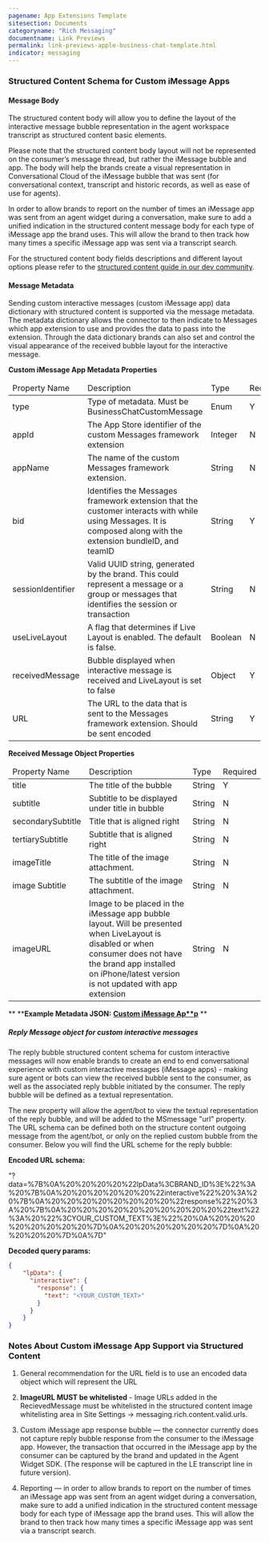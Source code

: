 ```yaml
---
pagename: App Extensions Template
sitesection: Documents
categoryname: "Rich Messaging"
documentname: Link Previews
permalink: link-previews-apple-business-chat-template.html
indicator: messaging
---
```


### Structured Content Schema for Custom iMessage Apps

#### Message Body

The structured content body will allow you to define the layout of the interactive message bubble representation in the agent workspace transcript as structured content basic elements.

Please note that the structured content body layout will not be represented on the consumer’s message thread, but rather the iMessage bubble and app. The body will help the brands create a visual representation in Conversational Cloud of the iMessage bubble that was sent (for conversational context, transcript and historic records, as well as ease of use for agents).

In order to allow brands to report on the number of times an iMessage app was sent from an agent widget during a conversation, make sure to add a unified indication in the structured content message body for each type of iMessage app the brand uses. This will allow the brand to then track how many times a specific iMessage app was sent via a transcript search.

For the structured content body fields descriptions and different layout options please refer to the [structured content guide in our dev community](https://developers.liveperson.com/structured-content-templates.html).

#### Message Metadata

Sending custom interactive messages (custom iMessage app) data dictionary with structured content is supported via the message metadata. The metadata dictionary allows the connector to then indicate to Messages which app extension to use and provides the data to pass into the extension. Through the data dictionary brands can also set and control the visual appearance of the received bubble layout for the interactive message.

**Custom iMessage App Metadata Properties**

<table>
  <thead>
    <td>Property Name</td>
    <td>Description</td>
    <td>Type</td>
    <td>Required</td>
  </thead>
  <tbody>
  <tr>
    <td>type</td>
    <td>Type of metadata.                              Must be BusinessChatCustomMessage </td>
    <td>Enum</td>
    <td>Y</td>
  </tr>
  <tr>
    <td>appId</td>
    <td>The App Store identifier of the custom                                 Messages framework extension </td>
    <td>Integer</td>
    <td>N</td>
  </tr>
  <tr>
    <td>appName</td>
    <td>The name of the custom Messages                               framework extension.</td>
    <td>String</td>
    <td>N</td>
  </tr>
  <tr>
    <td>bid</td>
    <td>Identifies the Messages framework extension that the customer interacts with while using Messages. It is composed along with the extension bundleID, and teamID </td>
    <td>String</td>
    <td>Y</td>
  </tr>
  <tr>
    <td>sessionIdentifier</td>
    <td>Valid UUID string, generated by the brand. This could represent a message or a group or messages that identifies the session or transaction</td>
    <td>String</td>
    <td>N</td>
  </tr>
  <tr>
    <td>useLiveLayout</td>
    <td>A flag that determines if Live Layout is enabled. The default is false.</td>
    <td>Boolean</td>
    <td>N</td>
  </tr>
  <tr>
    <td>receivedMessage</td>
    <td>Bubble displayed when interactive message is received and LiveLayout is set to false</td>
    <td>Object</td>
    <td>Y</td>
  </tr>
  <tr>
    <td>URL</td>
    <td>The URL to the data that is sent to the Messages framework extension. Should be sent encoded</td>
    <td>String</td>
    <td>Y</td>
  </tr>
  </tbody>
</table>

**Received Message Object Properties**

<table>
  <thead>
    <td>Property Name</td>
    <td>Description</td>
    <td>Type</td>
    <td>Required</td>
  </thead>
  <tbody>
  <tr>
    <td>title</td>
    <td>The title of the bubble</td>
    <td>String</td>
    <td>Y</td>
  </tr>
  <tr>
    <td>subtitle</td>
    <td>Subtitle to be displayed under title in bubble </td>
    <td>String</td>
    <td>N</td>
  </tr>
  <tr>
    <td>secondarySubtitle</td>
    <td>Title that is aligned right</td>
    <td>String</td>
    <td>N</td>
  </tr>
  <tr>
    <td>tertiarySubtitle</td>
    <td>Subtitle that is aligned right</td>
    <td>String</td>
    <td>N</td>
  </tr>
  <tr>
    <td>imageTitle</td>
    <td>The title of the image attachment.</td>
    <td>String</td>
    <td>N</td>
  </tr>
  <tr>
    <td>image Subtitle</td>
    <td>The subtitle of the image attachment.</td>
    <td>String</td>
    <td>N</td>
  </tr>
  <tr>
    <td>imageURL</td>
    <td>Image to be placed in the iMessage app bubble layout. Will be presented when LiveLayout is disabled or when consumer does not have the brand app installed on iPhone/latest version is not updated with app extension</td>
    <td>String</td>
    <td>N</td>
  </tr>
  </tbody>
</table>

**
****Example Metadata JSON:** **[Custom iMessage Ap**p](https://docs.google.com/a/liveperson.com/document/d/1Jcm1l0AHo40qojWWQ0Dpcuq5VvsYSxHDrJVac9xqzTM/edit?usp=sharing)**
**

##### Reply Message object for custom interactive messages

The reply bubble structured content schema for custom interactive messages will now enable brands to create an end to end conversational experience with custom interactive messages (iMessage apps) - making sure agent or bots can view the received bubble sent to the consumer, as well as the associated reply bubble initiated by the consumer. The reply bubble will be defined as a textual representation.

The new property will allow the agent/bot to view the textual representation of the reply bubble, and will be added to the MSmessage "url" property. The URL schema can be defined both on the structure content outgoing message from the agent/bot, or only on the replied custom bubble from the consumer. Below you will find the URL scheme for the reply bubble:

**Encoded URL schema:**

"?data=%7B%0A%20%20%20%20%22lpData%3CBRAND_ID%3E%22%3A%20%7B%0A%20%20%20%20%20%20%22interactive%22%20%3A%20%7B%0A%20%20%20%20%20%20%20%20%22response%22%20%3A%20%7B%0A%20%20%20%20%20%20%20%20%20%20%22text%22%3A%20%22%3CYOUR_CUSTOM_TEXT%3E%22%20%0A%20%20%20%20%20%20%20%20%7D%0A%20%20%20%20%20%20%7D%0A%20%20%20%20%7D%0A%7D"

**Decoded query params:**

```json
{
    "lpData": {
      "interactive": {
        "response": {
          "text": "<YOUR_CUSTOM_TEXT>"
        }
      }
    }
}
```

### Notes About Custom iMessage App Support via Structured Content

1. General recommendation for the URL field is to use an encoded data object which will represent the URL

2. **ImageURL MUST be whitelisted** - Image URLs added in the RecievedMessage must be whitelisted in the structured content image whitelisting area in Site Settings → messaging.rich.content.valid.urls.

3. Custom iMessage app response bubble — the connector currently does not capture reply bubble response from the consumer to the iMessage app. However, the transaction that occurred in the iMessage app by the consumer can be captured by the brand and updated in the Agent Widget SDK. (The response will be captured in the LE transcript line in future version).

4. Reporting — in order to allow brands to report on the number of times an iMessage app was sent from an agent widget during a conversation, make sure to add a unified indication in the structured content message body for each type of iMessage app the brand uses. This will allow the brand to then track how many times a specific iMessage app was sent via a transcript search.
